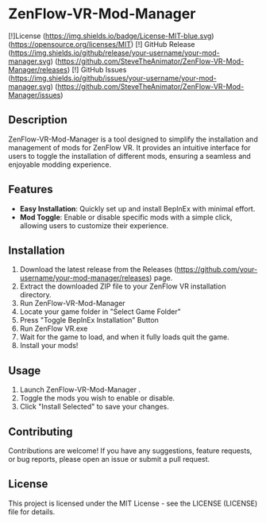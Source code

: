 # ZenFlow-VR-Mod-Manager

[!]License (https://img.shields.io/badge/License-MIT-blue.svg) (https://opensource.org/licenses/MIT)
[!] GitHub Release (https://img.shields.io/github/release/your-username/your-mod-manager.svg) (https://github.com/SteveTheAnimator/ZenFlow-VR-Mod-Manager/releases)
[!] GitHub Issues (https://img.shields.io/github/issues/your-username/your-mod-manager.svg) (https://github.com/SteveTheAnimator/ZenFlow-VR-Mod-Manager/issues)

## Description

 ZenFlow-VR-Mod-Manager  is a tool designed to simplify the installation and management of mods for  ZenFlow VR. It provides an intuitive interface for users to toggle the installation of different mods, ensuring a seamless and enjoyable modding experience.

## Features

- **Easy Installation**: Quickly set up and install  BepInEx  with minimal effort.
- **Mod Toggle**: Enable or disable specific mods with a simple click, allowing users to customize their experience.

## Installation

1. Download the latest release from the  Releases (https://github.com/your-username/your-mod-manager/releases) page.
2. Extract the downloaded ZIP file to your  ZenFlow VR  installation directory.
3. Run  ZenFlow-VR-Mod-Manager 
4. Locate your game folder in "Select Game Folder"
5. Press "Toggle BepInEx Installation" Button
6. Run  ZenFlow VR.exe 
7. Wait for the game to load, and when it fully loads quit the game.
8. Install your mods!

## Usage

1. Launch  ZenFlow-VR-Mod-Manager .
2. Toggle the mods you wish to enable or disable.
3. Click "Install Selected" to save your changes.

## Contributing

Contributions are welcome! If you have any suggestions, feature requests, or bug reports, please open an issue or submit a pull request.

## License

This project is licensed under the MIT License - see the  LICENSE (LICENSE) file for details.


